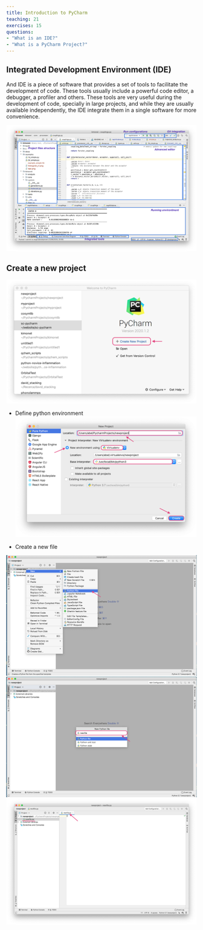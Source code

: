 ```yaml
---
title: Introduction to PyCharm
teaching: 21
exercises: 15
questions:
- "What is an IDE?"
- "What is a PyCharm Project?"
---
```


## Integrated Development Environment (IDE)

And IDE is a piece of software that provides a set of tools to facilitate the development
of code. These tools usually include a powerful code editor, a debugger, a profiler and others.
These tools are very useful during the development of code, specially in large projects, and while
they are usually available independently, the IDE integrate them in a single software for more convenience.

![](/fig/ide_view.png)

## Create a new project

![](/fig/new_project_1.png)

- Define python environment
![](/fig/new_project_2.png)

- Create a new file

![](/fig/new_project_3.png)
![](/fig/new_project_4.png)
![](/fig/new_project_5.png)

